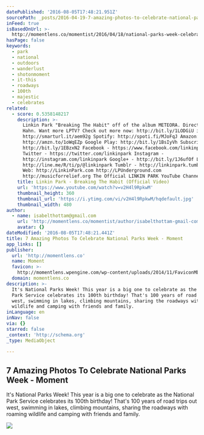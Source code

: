 ```yaml
---
datePublished: '2016-08-05T17:48:21.951Z'
sourcePath: _posts/2016-04-19-7-amazing-photos-to-celebrate-national-parks-week-moment.md
inFeed: true
isBasedOnUrl: >-
  http://momentlens.co/momentist/2016/04/18/national-parks-week-celebrate/?utm_campaign=The+Momentist+%2F%2F+7+Amazing+Photos+to+Celebrate+National+Parks+Week+%28nWimq8%29&utm_medium=email&_ke=amVmZkB0aGVncmlkLmlv&utm_source=Momentist+%2B+Customers+%28Full+Segment%29+-+Customers%2C+Not+Active&omhide=true
hasPage: false
keywords:
  - park
  - national
  - outdoors
  - wanderlust
  - shotonmoment
  - it-this
  - roadways
  - 100th
  - majestic
  - celebrates
related:
  - score: 0.5358148217
    description: >-
      Linkin Park "Breaking The Habit" off of the album METEORA. Directed by Joe
      Hahn. Want more LPTV? Check out more now: http://bit.ly/1LODGiU iTunes:
      http://smarturl.it/aem92g Spotify: http://spoti.fi/MJoFqJ Amazon:
      http://amzn.to/1oWqEZp Google Play: http://bit.ly/1BsIyVh Subscribe:
      http://bit.ly/1EBzxN2 Facebook - https://www.facebook.com/linkinpark
      Twitter - https://twitter.com/linkinpark Instagram -
      http://instagram.com/linkinpark Google+ - http://bit.ly/1J6ufOf LINE -
      http://line.me/R/ti/p/@linkinpark Tumblr - http://linkinpark.tumblr.com/
      Web: http://LinkinPark.com http://LPUnderground.com
      http://musicforrelief.org The Official LINKIN PARK YouTube Channel.
    title: Linkin Park - Breaking The Habit (Official Video)
    url: 'https://www.youtube.com/watch?v=v2H4l9RpkwM'
    thumbnail_height: 360
    thumbnail_url: 'https://i.ytimg.com/vi/v2H4l9RpkwM/hqdefault.jpg'
    thumbnail_width: 480
author:
  - name: isabelthottam@gmail.com
    url: 'http://momentlens.co/momentist/author/isabelthottam-gmail-com/'
    avatar: {}
dateModified: '2016-08-05T17:48:21.441Z'
title: 7 Amazing Photos To Celebrate National Parks Week - Moment
app_links: []
publisher:
  url: 'http://momentlens.co'
  name: Moment
  favicon: >-
    http://momentlens.wpengine.com/wp-content/uploads/2014/11/FaviconMblack-01.png
  domain: momentlens.co
description: >-
  It's National Parks Week! This year is a big one to celebrate as the National
  Park Service celebrates its 100th birthday! That's 100 years of road trips out
  west, swimming in lakes, climbing mountains, sharing the roadways with roaming
  wildlife and camping with friends and family.
inLanguage: en
inNav: false
via: {}
starred: false
_context: 'http://schema.org'
_type: MediaObject

---
```

<article style=""><h1>7 Amazing Photos To Celebrate National Parks Week - Moment</h1><p>It's National Parks Week! This year is a big one to celebrate as the National Park Service celebrates its 100th birthday! That's 100 years of road trips out west, swimming in lakes, climbing mountains, sharing the roadways with roaming wildlife and camping with friends and family.</p><img src="https://momentlens.co/wp-content/uploads/2016/04/Glacier-Road_Yosemite_opt.jpg" /></article>